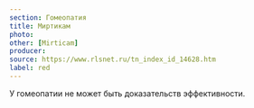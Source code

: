 ```yaml
---
section: Гомеопатия
title: Миртикам
photo: 
other: [Mirticam]
producer: 
source: https://www.rlsnet.ru/tn_index_id_14628.htm
label: red
---
```


У гомеопатии не может быть доказательств эффективности.
